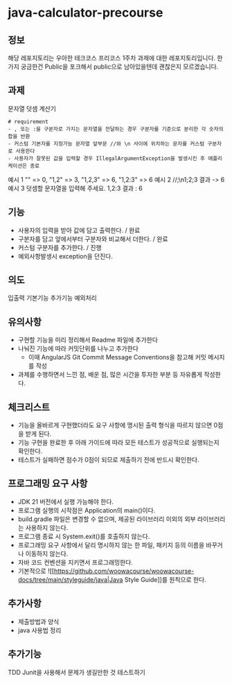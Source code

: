 # java-calculator-precourse


## 정보

해당 레포지토리는 우아한 테크코스 프리코스 1주차 과제에 대한 레포지토리입니다.
한가지 궁금한건 Public을 포크해서 public으로 남아있을텐데 괜찮은지 모르겠습니다.

## 과제

문자열 덧셈 계산기

```
# requirement 
- , 또는 :을 구분자로 가지는 문자열을 전달하는 경우 구분자를 기준으로 분리한 각 숫자의 합을 반환
- 커스텀 기본자를 지정가능 문자열 앞부문 //와 \n 사이에 위치하는 문자를 커스텀 구분자로 사용한다
- 사용자가 잘못된 값을 입력할 경우 IllegalArgumentException을 발생시킨 후 애플리케이션은 종료
```
예시 1
"" => 0, "1,2" => 3, "1,2,3" => 6, "1,2:3" => 6
예시 2
//;\n1;2;3 결과 -> 6
예시 3
덧셈할 문자열을 입력해 주세요.
1,2:3
결과 : 6

## 기능

- 사용자의 입력을 받아 값에 담고 출력한다. / 완료 
- 구분자를 담고 앞에서부터 구분자와 비교해서 더한다. / 완료
- 커스텀 구분자를 추가한다. / 진행
- 예외사항발생시 exception을 던진다.

## 의도

입출력
기본기능
추가기능
예외처리


## 유의사항

- 구현할 기능을 미리 정리해서 Readme 파일에 추가한다
- 나눠진 기능에 따라 커밋단위를 나누고 추가한다
    - 이때 AngularJS Git Commit Message Conventions을 참고해 커밋 메시지를 작성
- 과제를 수행하면서 느낀 점, 배운 점, 많은 시간을 투자한 부분 등 자유롭게 작성한다.

## 체크리스트

- 기능을 올바르게 구현했더라도 요구 사항에 명시된 출력 형식을 따르지 않으면 0점을 받게 된다.
- 기능 구현을 완료한 후 아래 가이드에 따라 모든 테스트가 성공적으로 실행되는지 확인한다.
- 테스트가 실패하면 점수가 0점이 되므로 제출하기 전에 반드시 확인한다.

## 프로그래밍 요구 사항

- JDK 21 버전에서 실행 가능해야 한다.
- 프로그램 실행의 시작점은 Application의 main()이다.
- build.gradle 파일은 변경할 수 없으며, 제공된 라이브러리 이외의 외부 라이브러리는 사용하지 않는다.
- 프로그램 종료 시 System.exit()를 호출하지 않는다.
- 프로그래밍 요구 사항에서 달리 명시하지 않는 한 파일, 패키지 등의 이름을 바꾸거나 이동하지 않는다.
- 자바 코드 컨벤션을 지키면서 프로그래밍한다.
- 기본적으로 ![[https://github.com/woowacourse/woowacourse-docs/tree/main/styleguide/java|Java Style Guide]]를 원칙으로 한다.

## 추가사항
- 제출방법과 양식 
- java 사용법 정리 

## 추가기능
TDD
Junit을 사용해서 문제가 생길만한 것 테스트하기 


